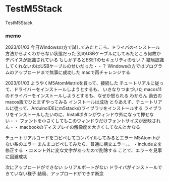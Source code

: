 # TestM5Stack
TestM5Stack

### memo
2023/01/03
今日Windowsの方で試してみたところ、ドライバのインストール方法からよくわからない状態だった
別のUSBケーブルにしてみたところ何故かデバイスが認識されている
もしかするとESETのセキュリティのせい？
結局認識してくれないのはUSBケーブルのせいだった・・？
Windowsの方ではプログラムのアップロードまで無事に成功した
macで再チャレンジする

2023/01/03
ようやくM5AtomMatrixを買って、接続した
チュートリアルに従って、ドライバーをインストールしようとするも、
いきなりつまづいた
macos11のドライバーをインストールしようとするも、なぜか怒られる
わからん
過去のmacos版でひとまずやってみる
インストールは成功
とりあえず、チュートリアルに従って、ArduinoIDEにm5stackのライブラリをインストールする
ライブラリをインストールしたいのに、Installボタンがウィンドウ外になって押せない・・
フォントを小さくしてもこのウィンドウだけフォントサイズが反映されん・・
macbookのディスプレイの解像度を大きくしてなんとかなる

チュートリアルコードをコピペしてコンパイルしてみるとエラー
M5Atom.hがない系のエラー
まんまコピペしてみたら、普通に構文エラー。。
・include文を修正する
・コメント外に変な文字があったので削除する
ことで、エラーを見事に回避成功

次にアップロードができない
シリアルポートがない
ドライバがインストールできていない様子
結局、アップロードができず断念